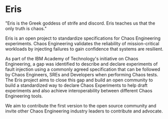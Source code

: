 # Eris
"Eris is the Greek goddess of strife and discord. Eris teaches us that the only truth is chaos." 

Eris is an open project to standardize specifications for Chaos Engineering experiments. Chaos Engineering validates the reliability of mission-critical workloads by injecting failures to gain confidence that systems are resilient.

As part of the IBM Academy of Technology's initiative on Chaos Engineering, a gap was identified to describe and declare experiments of fault injection using a commonly agreed specification that can be followed by Chaos Engineers, SREs and Developers when performing Chaos tests. The Eris project aims  to close this gap and build an open community to build a standardized way to declare Chaos Experiments to help draft experiments and also achieve interoperability between different Chaos Engineering tools. 

We aim to contribute the first version to the open source community and invite other Chaos Engineering industry leaders to contribute and advocate.
